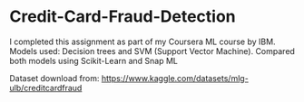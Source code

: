 # Credit-Card-Fraud-Detection
I completed this assignment as part of my Coursera ML course by IBM. Models used: Decision trees and SVM (Support Vector Machine). Compared both models using Scikit-Learn and Snap ML

Dataset download from: https://www.kaggle.com/datasets/mlg-ulb/creditcardfraud
